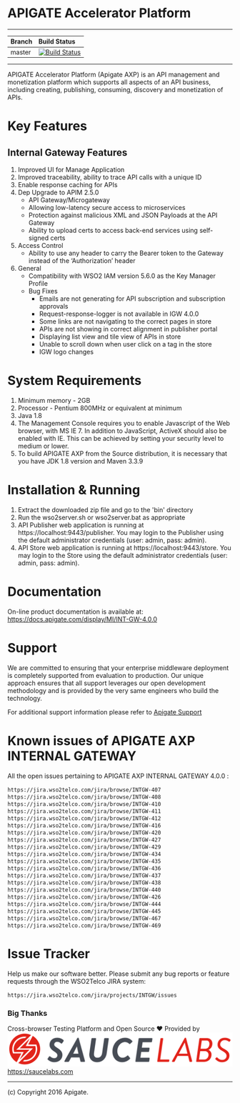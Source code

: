 
# APIGATE Accelerator Platform 

        
---

| Branch | Build Status |
| :------------ |:-------------
| master | [![Build Status](http://ci.wso2telco.com:8080/job/product-hub/badge/icon)](http://ci.wso2telco.com:8080/view/IGW%20400%20Nightly%20Build/job/product-hub-NB/)|

---

APIGATE Accelerator Platform (Apigate AXP) is an API management and monetization 
platform which supports all aspects of an API business, including creating, publishing, 
consuming, discovery and monetization of APIs.

Key Features
=============

Internal Gateway Features
-------------------------
1. Improved UI for Manage Application
2. Improved traceability, ability to trace API calls with a unique ID
3. Enable response caching for APIs
4. Dep Upgrade to APIM 2.5.0
    * API Gateway/Microgateway
    * Allowing low-latency secure access to microservices
    * Protection against malicious XML and JSON Payloads at the API Gateway
    * Ability to upload certs to access back-end services using self-signed certs
5. Access Control
    * Ability to use any header to carry the Bearer token to the Gateway instead of the ‘Authorization’ header
6. General
    * Compatibility with WSO2 IAM version 5.6.0 as the Key Manager Profile
    * Bug Fixes
        * Emails are not generating for API subscription and subscription approvals
        * Request-response-logger is not available in IGW 4.0.0
        * Some links are not navigating to the correct pages in store
        * APIs are not showing in correct alignment in publisher portal
        * Displaying list view and tile view of APIs in store
        * Unable to scroll down when user click on a tag in the store
        * IGW logo changes

System Requirements
==================================

1. Minimum memory - 2GB
2. Processor      - Pentium 800MHz or equivalent at minimum
3. Java 1.8
4. The Management Console requires you to enable Javascript of the Web browser,
   with MS IE 7. In addition to JavaScript, ActiveX should also be enabled
   with IE. This can be achieved by setting your security level to
   medium or lower.
5. To build APIGATE AXP from the Source distribution, it is necessary that you have
   JDK 1.8 version and Maven 3.3.9

Installation & Running
==================================

1. Extract the downloaded zip file and go to the 'bin' directory
2. Run the wso2server.sh or wso2server.bat as appropriate
3. API Publisher web application is running at https://localhost:9443/publisher. You may login
   to the Publisher using the default administrator credentials (user: admin, pass: admin).
4. API Store web application is running at https://localhost:9443/store. You may login
   to the Store using the default administrator credentials (user: admin, pass: admin).

Documentation
==============

On-line product documentation is available at:
       https://docs.apigate.com/display/MI/INT-GW-4.0.0

Support
==================================

We are committed to ensuring that your enterprise middleware deployment is completely 
supported from evaluation to production. Our unique approach ensures that all support 
leverages our open development methodology and is provided by the very same engineers 
who build the technology.

For additional support information please refer to [Apigate Support](https://support.wso2telco.com)

Known issues of APIGATE AXP INTERNAL GATEWAY
=====================================

All the open issues pertaining to APIGATE AXP INTERNAL GATEWAY 4.0.0 :

    https://jira.wso2telco.com/jira/browse/INTGW-407
    https://jira.wso2telco.com/jira/browse/INTGW-408
    https://jira.wso2telco.com/jira/browse/INTGW-410
    https://jira.wso2telco.com/jira/browse/INTGW-411
    https://jira.wso2telco.com/jira/browse/INTGW-412
    https://jira.wso2telco.com/jira/browse/INTGW-416
    https://jira.wso2telco.com/jira/browse/INTGW-420
    https://jira.wso2telco.com/jira/browse/INTGW-427
    https://jira.wso2telco.com/jira/browse/INTGW-429
    https://jira.wso2telco.com/jira/browse/INTGW-434
    https://jira.wso2telco.com/jira/browse/INTGW-435
    https://jira.wso2telco.com/jira/browse/INTGW-436
    https://jira.wso2telco.com/jira/browse/INTGW-437
    https://jira.wso2telco.com/jira/browse/INTGW-438
    https://jira.wso2telco.com/jira/browse/INTGW-440
    https://jira.wso2telco.com/jira/browse/INTGW-426
    https://jira.wso2telco.com/jira/browse/INTGW-444
    https://jira.wso2telco.com/jira/browse/INTGW-445
    https://jira.wso2telco.com/jira/browse/INTGW-467
    https://jira.wso2telco.com/jira/browse/INTGW-469
    
Issue Tracker
==================================

Help us make our software better. Please submit any bug reports or feature
requests through the WSO2Telco JIRA system:

    https://jira.wso2telco.com/jira/projects/INTGW/issues
    
### Big Thanks

Cross-browser Testing Platform and Open Source &#10084; Provided by 
![Alt text](https://github.com/WSO2Telco/product-hub/blob/master/images/LOGO_Sauce-Labs_Horiz_Red-Grey_RGB.png)
 https://saucelabs.com	
	
	
--------------------------------------------------------------------------------
(c) Copyright 2016 Apigate.